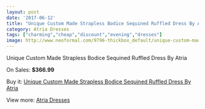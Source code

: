 ```yaml
---
layout: post
date: '2017-06-12'
title: "Unique Custom Made Strapless Bodice Sequined Ruffled Dress By Atria"
category: Atria Dresses
tags: ["charming","cheap","discount","evening","dresses"]
image: http://www.neoformal.com/9796-thickbox_default/unique-custom-made-strapless-bodice-sequined-ruffled-dress-by-atria.jpg
---
```

Unique Custom Made Strapless Bodice Sequined Ruffled Dress By Atria

On Sales: **$366.99**
<a href="https://www.neoformal.com/en/atria-dresses/3391-unique-custom-made-strapless-bodice-sequined-ruffled-dress-by-atria.html"><amp-img layout="responsive" width="600" height="600" src="//www.neoformal.com/9796-thickbox_default/unique-custom-made-strapless-bodice-sequined-ruffled-dress-by-atria.jpg" alt="Unique Custom Made Strapless Bodice Sequined Ruffled Dress By Atria 0" /></a>
<a href="https://www.neoformal.com/en/atria-dresses/3391-unique-custom-made-strapless-bodice-sequined-ruffled-dress-by-atria.html"><amp-img layout="responsive" width="600" height="600" src="//www.neoformal.com/9799-thickbox_default/unique-custom-made-strapless-bodice-sequined-ruffled-dress-by-atria.jpg" alt="Unique Custom Made Strapless Bodice Sequined Ruffled Dress By Atria 1" /></a>
<a href="https://www.neoformal.com/en/atria-dresses/3391-unique-custom-made-strapless-bodice-sequined-ruffled-dress-by-atria.html"><amp-img layout="responsive" width="600" height="600" src="//www.neoformal.com/9798-thickbox_default/unique-custom-made-strapless-bodice-sequined-ruffled-dress-by-atria.jpg" alt="Unique Custom Made Strapless Bodice Sequined Ruffled Dress By Atria 2" /></a>
<a href="https://www.neoformal.com/en/atria-dresses/3391-unique-custom-made-strapless-bodice-sequined-ruffled-dress-by-atria.html"><amp-img layout="responsive" width="600" height="600" src="//www.neoformal.com/9797-thickbox_default/unique-custom-made-strapless-bodice-sequined-ruffled-dress-by-atria.jpg" alt="Unique Custom Made Strapless Bodice Sequined Ruffled Dress By Atria 3" /></a>

Buy it: [Unique Custom Made Strapless Bodice Sequined Ruffled Dress By Atria](https://www.neoformal.com/en/atria-dresses/3391-unique-custom-made-strapless-bodice-sequined-ruffled-dress-by-atria.html "Unique Custom Made Strapless Bodice Sequined Ruffled Dress By Atria")

View more: [Atria Dresses](https://www.neoformal.com/en/39-atria-dresses "Atria Dresses")
